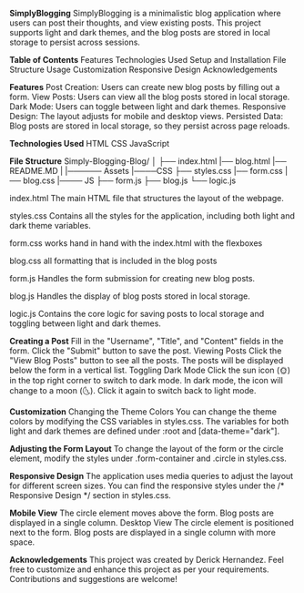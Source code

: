 **SimplyBlogging**
SimplyBlogging is a minimalistic blog application where users can post their thoughts, and view existing posts. This project supports light and dark themes, and the blog posts are stored in local storage to persist across sessions.

**Table of Contents**
Features
Technologies Used
Setup and Installation
File Structure
Usage
Customization
Responsive Design
Acknowledgements

**Features**
Post Creation: Users can create new blog posts by filling out a form.
View Posts: Users can view all the blog posts stored in local storage.
Dark Mode: Users can toggle between light and dark themes.
Responsive Design: The layout adjusts for mobile and desktop views.
Persisted Data: Blog posts are stored in local storage, so they persist across page reloads.

**Technologies Used**
HTML
CSS
JavaScript

**File Structure**
Simply-Blogging-Blog/
│
├── index.html
|── blog.html
|── README.MD
|
|────── Assets
|────CSS
├── styles.css
|── form.css
|── blog.css
|──── JS
├── form.js
├── blog.js
└── logic.js

index.html
The main HTML file that structures the layout of the webpage.

styles.css
Contains all the styles for the application, including both light and dark theme variables.

form.css
works hand in hand with the index.html with the flexboxes

blog.css
all formatting that is included in the blog posts

form.js
Handles the form submission for creating new blog posts.

blog.js
Handles the display of blog posts stored in local storage.

logic.js
Contains the core logic for saving posts to local storage and toggling between light and dark themes.

**Creating a Post**
Fill in the "Username", "Title", and "Content" fields in the form.
Click the "Submit" button to save the post.
Viewing Posts
Click the "View Blog Posts" button to see all the posts.
The posts will be displayed below the form in a vertical list.
Toggling Dark Mode
Click the sun icon (🌞) in the top right corner to switch to dark mode.
In dark mode, the icon will change to a moon (🌜). Click it again to switch back to light mode.

**Customization**
Changing the Theme Colors
You can change the theme colors by modifying the CSS variables in styles.css. The variables for both light and dark themes are defined under :root and [data-theme="dark"].

**Adjusting the Form Layout**
To change the layout of the form or the circle element, modify the styles under .form-container and .circle in styles.css.

**Responsive Design**
The application uses media queries to adjust the layout for different screen sizes. You can find the responsive styles under the /* Responsive Design */ section in styles.css.

**Mobile View**
The circle element moves above the form.
Blog posts are displayed in a single column.
Desktop View
The circle element is positioned next to the form.
Blog posts are displayed in a single column with more space.

**Acknowledgements**
This project was created by Derick Hernandez. 
Feel free to customize and enhance this project as per your requirements. Contributions and suggestions are welcome!